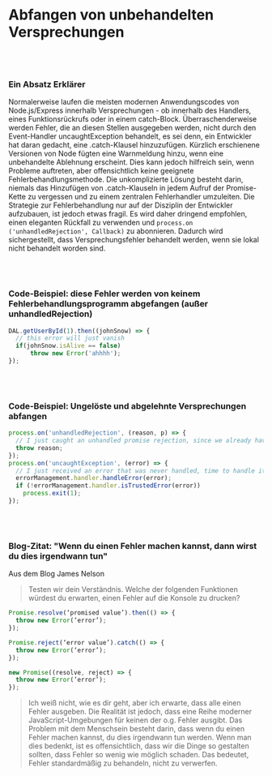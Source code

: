 # Abfangen von unbehandelten Versprechungen

<br/><br/>

### Ein Absatz Erklärer

Normalerweise laufen die meisten modernen Anwendungscodes von Node.js/Express innerhalb Versprechungen - ob innerhalb des Handlers, eines Funktionsrückrufs oder in einem catch-Block. Überraschenderweise werden Fehler, die an diesen Stellen ausgegeben werden, nicht durch den Event-Handler uncaughtException behandelt, es sei denn, ein Entwickler hat daran gedacht, eine .catch-Klausel hinzuzufügen. Kürzlich erschienene Versionen von Node fügten eine Warnmeldung hinzu, wenn eine unbehandelte Ablehnung erscheint. Dies kann jedoch hilfreich sein, wenn Probleme auftreten, aber offensichtlich keine geeignete Fehlerbehandlungsmethode. Die unkomplizierte Lösung besteht darin, niemals das Hinzufügen von .catch-Klauseln in jedem Aufruf der Promise-Kette zu vergessen und zu einem zentralen Fehlerhandler umzuleiten. Die Strategie zur Fehlerbehandlung nur auf der Disziplin der Entwickler aufzubauen, ist jedoch etwas fragil. Es wird daher dringend empfohlen, einen eleganten Rückfall zu verwenden und `process.on ('unhandledRejection', Callback)` zu abonnieren. Dadurch wird sichergestellt, dass Versprechungsfehler behandelt werden, wenn sie lokal nicht behandelt worden sind.

<br/><br/>

### Code-Beispiel: diese Fehler werden von keinem Fehlerbehandlungsprogramm abgefangen (außer unhandledRejection)

```javascript
DAL.getUserById(1).then((johnSnow) => {
  // this error will just vanish
  if(johnSnow.isAlive == false)
      throw new Error('ahhhh');
});

```

<br/><br/>

### Code-Beispiel: Ungelöste und abgelehnte Versprechungen abfangen

```javascript
process.on('unhandledRejection', (reason, p) => {
  // I just caught an unhandled promise rejection, since we already have fallback handler for unhandled errors (see below), let throw and let him handle that
  throw reason;
});
process.on('uncaughtException', (error) => {
  // I just received an error that was never handled, time to handle it and then decide whether a restart is needed
  errorManagement.handler.handleError(error);
  if (!errorManagement.handler.isTrustedError(error))
    process.exit(1);
});

```

<br/><br/>

### Blog-Zitat: "Wenn du einen Fehler machen kannst, dann wirst du dies irgendwann tun"

 Aus dem Blog James Nelson

 > Testen wir dein Verständnis. Welche der folgenden Funktionen würdest du erwarten, einen Fehler auf die Konsole zu drucken?

```javascript
Promise.resolve(‘promised value’).then(() => {
  throw new Error(‘error’);
});

Promise.reject(‘error value’).catch(() => {
  throw new Error(‘error’);
});

new Promise((resolve, reject) => {
  throw new Error(‘error’);
});
```

> Ich weiß nicht, wie es dir geht, aber ich erwarte, dass alle einen Fehler ausgeben. Die Realität ist jedoch, dass eine Reihe moderner JavaScript-Umgebungen für keinen der o.g. Fehler ausgibt. Das Problem mit dem Menschsein besteht darin, dass wenn du einen Fehler machen kannst, du dies irgendwann tun werden. Wenn man dies bedenkt, ist es offensichtlich, dass wir die Dinge so gestalten sollten, dass Fehler so wenig wie möglich schaden. Das bedeutet, Fehler standardmäßig zu behandeln, nicht zu verwerfen.
